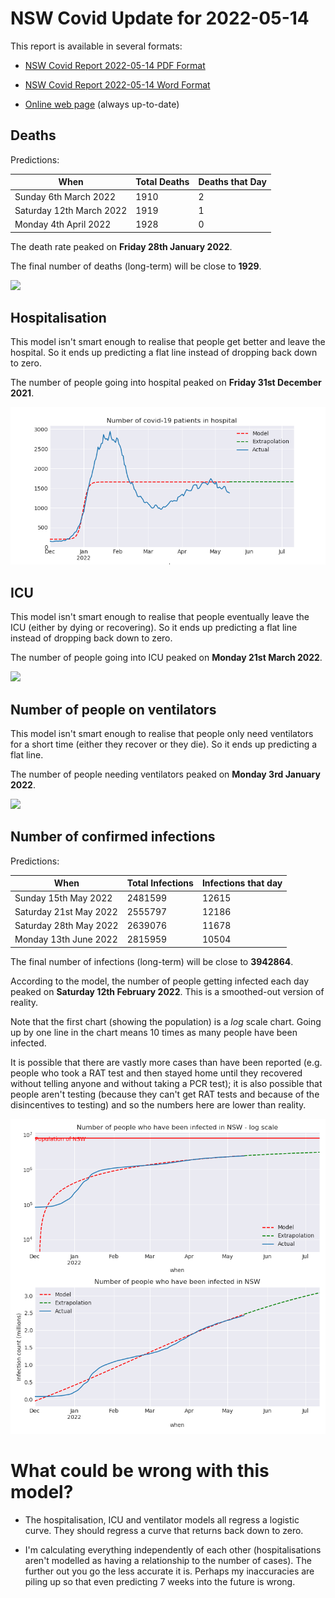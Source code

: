 # NSW Covid Update for 2022-05-14

This report is available in several formats:

- [NSW Covid Report 2022-05-14 PDF Format](https://github.com/solresol/yet-another-pandemic-prediction/raw/main/output/2022-05-14/nsw-covid-report-2022-05-14.pdf)

- [NSW Covid Report 2022-05-14 Word Format](https://github.com/solresol/yet-another-pandemic-prediction/raw/main/output/2022-05-14/nsw-covid-report-2022-05-14.docx)

- [Online web page](https://github.com/solresol/yet-another-pandemic-prediction/tree/main/output/README.md) (always up-to-date)

## Deaths

Predictions:

| When | Total Deaths | Deaths that Day |
| ---- | ------------ | --------------- |
| Sunday 6th March 2022 | 1910 | 2 |
| Saturday 12th March 2022 | 1919 | 1 |
| Monday 4th April 2022 | 1928 | 0 |

The death rate peaked on **Friday 28th January 2022**.

The final number of deaths (long-term) will
be close to **1929**.

![](2022-05-14/deaths.png)



## Hospitalisation

This model isn't smart enough to realise that people get better and leave the hospital.
So it ends up predicting a flat line instead of dropping back down to zero.

The number of people going into hospital peaked on **Friday 31st December 2021**.

![](2022-05-14/hospitalisation.png)

## ICU

This model isn't smart enough to realise that people eventually leave the ICU
(either by dying or recovering).
So it ends up predicting a flat line instead of dropping back down to zero.

The number of people going into ICU peaked on **Monday 21st March 2022**.

![](2022-05-14/icu.png)

## Number of people on ventilators

This model isn't smart enough to realise that people only need ventilators for
a short time (either they recover or they die). So it ends up predicting a flat line.

The number of people needing ventilators peaked on **Monday 3rd January 2022**.

![](2022-05-14/ventilators.png)

## Number of confirmed infections

Predictions:

| When | Total Infections | Infections that day |
| ---- | ------------ | --------------- |
| Sunday 15th May 2022 | 2481599 | 12615 |
| Saturday 21st May 2022 | 2555797 | 12186 |
| Saturday 28th May 2022 | 2639076 | 11678 |
| Monday 13th June 2022 | 2815959 | 10504 |

The final number of infections (long-term) will
be close to **3942864**.


According to the model, the number of people getting infected each day peaked on **Saturday 12th February 2022**. This is a smoothed-out version of reality.

Note that the first chart (showing the population) is a *log* scale chart. Going up by one line in the chart means 10 times as many people have been infected. 

It is possible that there are vastly more cases than have been
reported (e.g. people who took a RAT test and then stayed home until
they recovered without telling anyone and without taking a PCR test);
it is also possible that people aren't testing (because they can't get
RAT tests and because of the disincentives to testing) and so the
numbers here are lower than reality.


![](2022-05-14/infection.png)



# What could be wrong with this model?

- The hospitalisation, ICU and ventilator models all regress a logistic curve. They
should regress a curve that returns back down to zero.

- I'm calculating everything independently of each other (hospitalisations aren't modelled as having a relationship to the number of cases). The further out you go the less accurate it is. Perhaps my inaccuracies are piling up so that even predicting 7 weeks into the future is wrong.

